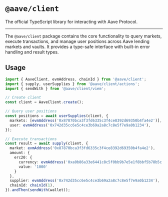 # `@aave/client`

The official TypeScript library for interacting with Aave Protocol.

---


The `@aave/client` package contains the core functionality to query markets, execute transactions, and manage user positions across Aave lending markets and vaults. It provides a type-safe interface with built-in error handling and result types.


## Usage

```typescript
import { AaveClient, evmAddress, chainId } from '@aave/client';
import { supply, userSupplies } from '@aave/client/actions';
import { sendWith } from '@aave/client/viem';

// Create client
const client = AaveClient.create();

// Query user positions
const positions = await userSupplies(client, {
  markets: [evmAddress('0x87870bca3f3fd6335c3f4ce8392d69350b4fa4e2')],
  user: evmAddress('0x742d35cc6e5c4ce3b69a2a8c7c8e5f7e9a0b1234'),
});

// Execute transactions
const result = await supply(client, {
  market: evmAddress('0x87870bca3f3fd6335c3f4ce8392d69350b4fa4e2'),
  amount: {
    erc20: {
      currency: evmAddress('0xa0b86a33e6441c8c5f0bb9b7e5e1f8bbf5b78b5c'),
      value: '1000'
    }
  },
  supplier: evmAddress('0x742d35cc6e5c4ce3b69a2a8c7c8e5f7e9a0b1234'),
  chainId: chainId(1),
}).andThen(sendWith(wallet));
```
